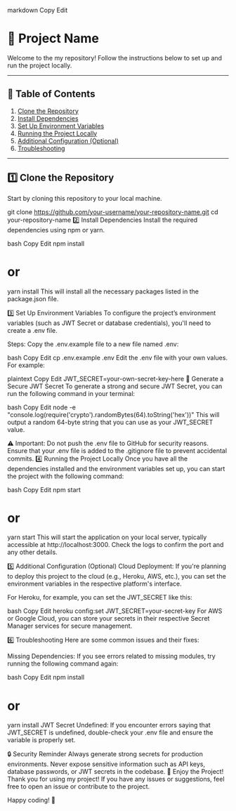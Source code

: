 
markdown
Copy
Edit
# 🚀 Project Name

Welcome to the my repository!  Follow the instructions below to set up and run the project locally.

---

## 📝 **Table of Contents**

1. [Clone the Repository](#1-clone-the-repository)
2. [Install Dependencies](#2-install-dependencies)
3. [Set Up Environment Variables](#3-set-up-environment-variables)
4. [Running the Project Locally](#4-running-the-project-locally)
5. [Additional Configuration (Optional)](#5-additional-configuration-optional)
6. [Troubleshooting](#6-troubleshooting)

---

## 1️⃣ **Clone the Repository**

Start by cloning this repository to your local machine.


git clone https://github.com/your-username/your-repository-name.git
cd your-repository-name
2️⃣ Install Dependencies
Install the required dependencies using npm or yarn.

bash
Copy
Edit
npm install
# or
yarn install
This will install all the necessary packages listed in the package.json file.

3️⃣ Set Up Environment Variables
To configure the project’s environment variables (such as JWT Secret or database credentials), you'll need to create a .env file.

Steps:
Copy the .env.example file to a new file named .env:

bash
Copy
Edit
cp .env.example .env
Edit the .env file with your own values. For example:

plaintext
Copy
Edit
JWT_SECRET=your-own-secret-key-here
🔑 Generate a Secure JWT Secret
To generate a strong and secure JWT Secret, you can run the following command in your terminal:

bash
Copy
Edit
node -e "console.log(require('crypto').randomBytes(64).toString('hex'))"
This will output a random 64-byte string that you can use as your JWT_SECRET value.

⚠️ Important:
Do not push the .env file to GitHub for security reasons.
Ensure that your .env file is added to the .gitignore file to prevent accidental commits.
4️⃣ Running the Project Locally
Once you have all the dependencies installed and the environment variables set up, you can start the project with the following command:

bash
Copy
Edit
npm start
# or
yarn start
This will start the application on your local server, typically accessible at http://localhost:3000. Check the logs to confirm the port and any other details.

5️⃣ Additional Configuration (Optional)
Cloud Deployment:
If you're planning to deploy this project to the cloud (e.g., Heroku, AWS, etc.), you can set the environment variables in the respective platform's interface.

For Heroku, for example, you can set the JWT_SECRET like this:

bash
Copy
Edit
heroku config:set JWT_SECRET=your-secret-key
For AWS or Google Cloud, you can store your secrets in their respective Secret Manager services for secure management.

6️⃣ Troubleshooting
Here are some common issues and their fixes:

Missing Dependencies:
If you see errors related to missing modules, try running the following command again:

bash
Copy
Edit
npm install
# or
yarn install
JWT Secret Undefined:
If you encounter errors saying that JWT_SECRET is undefined, double-check your .env file and ensure the variable is properly set.

🔒 Security Reminder
Always generate strong secrets for production environments.
Never expose sensitive information such as API keys, database passwords, or JWT secrets in the codebase.
🎉 Enjoy the Project!
Thank you for using my project! If you have any issues or suggestions, feel free to open an issue or contribute to the project.

Happy coding! 🚀
